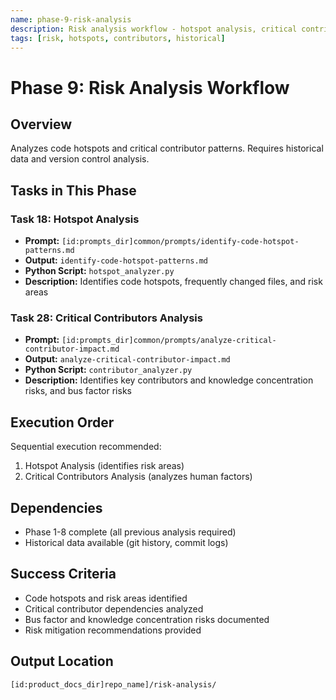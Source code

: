 ```yaml
---
name: phase-9-risk-analysis
description: Risk analysis workflow - hotspot analysis, critical contributors analysis (requires historical data)
tags: [risk, hotspots, contributors, historical]
---
```


# Phase 9: Risk Analysis Workflow

## Overview
Analyzes code hotspots and critical contributor patterns. Requires historical data and version control analysis.

## Tasks in This Phase

### Task 18: Hotspot Analysis
- **Prompt:** `[id:prompts_dir]common/prompts/identify-code-hotspot-patterns.md`
- **Output:** `identify-code-hotspot-patterns.md`
- **Python Script:** `hotspot_analyzer.py`
- **Description:** Identifies code hotspots, frequently changed files, and risk areas

### Task 28: Critical Contributors Analysis
- **Prompt:** `[id:prompts_dir]common/prompts/analyze-critical-contributor-impact.md`
- **Output:** `analyze-critical-contributor-impact.md`
- **Python Script:** `contributor_analyzer.py`
- **Description:** Identifies key contributors and knowledge concentration risks, and bus factor risks

## Execution Order
Sequential execution recommended:
1. Hotspot Analysis (identifies risk areas)
2. Critical Contributors Analysis (analyzes human factors)

## Dependencies
- Phase 1-8 complete (all previous analysis required)
- Historical data available (git history, commit logs)

## Success Criteria
- Code hotspots and risk areas identified
- Critical contributor dependencies analyzed
- Bus factor and knowledge concentration risks documented
- Risk mitigation recommendations provided

## Output Location
`[id:product_docs_dir]repo_name]/risk-analysis/`
